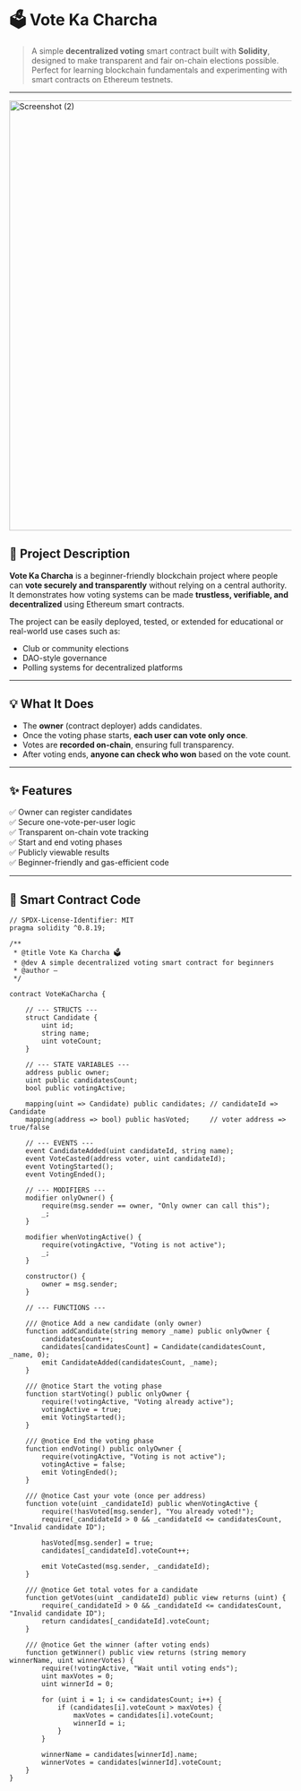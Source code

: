 # 🗳️ Vote Ka Charcha  

> A simple **decentralized voting** smart contract built with **Solidity**, designed to make transparent and fair on-chain elections possible.  
> Perfect for learning blockchain fundamentals and experimenting with smart contracts on Ethereum testnets.

---
<img width="1366" height="768" alt="Screenshot (2)" src="https://github.com/user-attachments/assets/1b0e78f3-6196-4790-b7c8-75830448d687" />

## 🚀 Project Description  

**Vote Ka Charcha** is a beginner-friendly blockchain project where people can **vote securely and transparently** without relying on a central authority.  
It demonstrates how voting systems can be made **trustless, verifiable, and decentralized** using Ethereum smart contracts.  

The project can be easily deployed, tested, or extended for educational or real-world use cases such as:
- Club or community elections  
- DAO-style governance  
- Polling systems for decentralized platforms  

---

## 💡 What It Does  

- The **owner** (contract deployer) adds candidates.  
- Once the voting phase starts, **each user can vote only once**.  
- Votes are **recorded on-chain**, ensuring full transparency.  
- After voting ends, **anyone can check who won** based on the vote count.  

---

## ✨ Features  

✅ Owner can register candidates  
✅ Secure one-vote-per-user logic  
✅ Transparent on-chain vote tracking  
✅ Start and end voting phases  
✅ Publicly viewable results  
✅ Beginner-friendly and gas-efficient code  

---

## 🧱 Smart Contract Code  

```solidity
// SPDX-License-Identifier: MIT 
pragma solidity ^0.8.19;

/**
 * @title Vote Ka Charcha 🗳️
 * @dev A simple decentralized voting smart contract for beginners
 * @author —
 */

contract VoteKaCharcha {

    // --- STRUCTS ---
    struct Candidate {
        uint id;
        string name;
        uint voteCount;
    }

    // --- STATE VARIABLES ---
    address public owner;
    uint public candidatesCount;
    bool public votingActive;

    mapping(uint => Candidate) public candidates; // candidateId => Candidate
    mapping(address => bool) public hasVoted;     // voter address => true/false

    // --- EVENTS ---
    event CandidateAdded(uint candidateId, string name);
    event VoteCasted(address voter, uint candidateId);
    event VotingStarted();
    event VotingEnded();

    // --- MODIFIERS ---
    modifier onlyOwner() {
        require(msg.sender == owner, "Only owner can call this");
        _;
    }

    modifier whenVotingActive() {
        require(votingActive, "Voting is not active");
        _;
    }

    constructor() {
        owner = msg.sender;
    }

    // --- FUNCTIONS ---

    /// @notice Add a new candidate (only owner)
    function addCandidate(string memory _name) public onlyOwner {
        candidatesCount++;
        candidates[candidatesCount] = Candidate(candidatesCount, _name, 0);
        emit CandidateAdded(candidatesCount, _name);
    }

    /// @notice Start the voting phase
    function startVoting() public onlyOwner {
        require(!votingActive, "Voting already active");
        votingActive = true;
        emit VotingStarted();
    }

    /// @notice End the voting phase
    function endVoting() public onlyOwner {
        require(votingActive, "Voting is not active");
        votingActive = false;
        emit VotingEnded();
    }

    /// @notice Cast your vote (once per address)
    function vote(uint _candidateId) public whenVotingActive {
        require(!hasVoted[msg.sender], "You already voted!");
        require(_candidateId > 0 && _candidateId <= candidatesCount, "Invalid candidate ID");

        hasVoted[msg.sender] = true;
        candidates[_candidateId].voteCount++;

        emit VoteCasted(msg.sender, _candidateId);
    }

    /// @notice Get total votes for a candidate
    function getVotes(uint _candidateId) public view returns (uint) {
        require(_candidateId > 0 && _candidateId <= candidatesCount, "Invalid candidate ID");
        return candidates[_candidateId].voteCount;
    }

    /// @notice Get the winner (after voting ends)
    function getWinner() public view returns (string memory winnerName, uint winnerVotes) {
        require(!votingActive, "Wait until voting ends");
        uint maxVotes = 0;
        uint winnerId = 0;

        for (uint i = 1; i <= candidatesCount; i++) {
            if (candidates[i].voteCount > maxVotes) {
                maxVotes = candidates[i].voteCount;
                winnerId = i;
            }
        }

        winnerName = candidates[winnerId].name;
        winnerVotes = candidates[winnerId].voteCount;
    }
}
